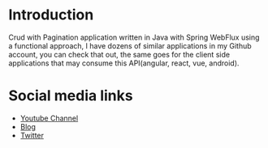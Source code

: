 # Introduction
Crud with Pagination application written in Java with Spring WebFlux using a functional approach, I have dozens of similar applications
in my Github account, you can check that out, the same goes for the client side applications that may
consume this API(angular, react, vue, android).

# Social media links
- [Youtube Channel](https://youtube.com/melardev)
- [Blog](http://melardev.com)
- [Twitter](https://twitter.com/@melardev)